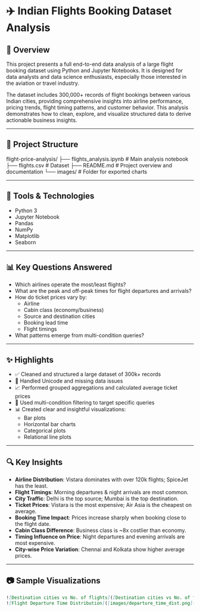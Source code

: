 # ✈️ Indian Flights Booking Dataset Analysis

## 🧠 Overview

This project presents a full end-to-end data analysis of a large flight booking dataset using Python and Jupyter Notebooks. It is designed for data analysts and data science enthusiasts, especially those interested in the aviation or travel industry.

The dataset includes 300,000+ records of flight bookings between various Indian cities, providing comprehensive insights into airline performance, pricing trends, flight timing patterns, and customer behavior. This analysis demonstrates how to clean, explore, and visualize structured data to derive actionable business insights.

---

## 📁 Project Structure
flight-price-analysis/
├── flights_analysis.ipynb         # Main analysis notebook
├── flights.csv                    # Dataset 
├── README.md                      # Project overview and documentation
└── images/                        # Folder for exported charts 


---

## 🔧 Tools & Technologies

- Python 3
- Jupyter Notebook
- Pandas
- NumPy
- Matplotlib
- Seaborn

---

## 📊 Key Questions Answered

- Which airlines operate the most/least flights?
- What are the peak and off-peak times for flight departures and arrivals?
- How do ticket prices vary by:
  - Airline
  - Cabin class (economy/business)
  - Source and destination cities
  - Booking lead time
  - Flight timings
- What patterns emerge from multi-condition queries?

---

## ✨ Highlights

- ✅ Cleaned and structured a large dataset of 300k+ records
- 🧹 Handled Unicode and missing data issues
- 📈 Performed grouped aggregations and calculated average ticket prices
- 🎯 Used multi-condition filtering to target specific queries
- 📊 Created clear and insightful visualizations:
  - Bar plots
  - Horizontal bar charts
  - Categorical plots
  - Relational line plots

---

## 🔍 Key Insights

- **Airline Distribution**: Vistara dominates with over 120k flights; SpiceJet has the least.
- **Flight Timings**: Morning departures & night arrivals are most common.
- **City Traffic**: Delhi is the top source; Mumbai is the top destination.
- **Ticket Prices**: Vistara is the most expensive; Air Asia is the cheapest on average.
- **Booking Time Impact**: Prices increase sharply when booking close to the flight date.
- **Cabin Class Difference**: Business class is ~8x costlier than economy.
- **Timing Influence on Price**: Night departures and evening arrivals are most expensive.
- **City-wise Price Variation**: Chennai and Kolkata show higher average prices.

---

## 📷 Sample Visualizations

```markdown
![Destination cities vs No. of flights]([Destination cities vs No. of flights.png](https://github.com/kmakgotlho/Indian-Flights-Booking-Dataset-Analysis/blob/af3812961e0004f7db78140202d24ecc0c681e67/Destination%20cities%20vs%20No.%20of%20flights.png))
![Flight Departure Time Distribution]([images/departure_time_dist.png](https://github.com/kmakgotlho/Indian-Flights-Booking-Dataset-Analysis/blob/main/Departure%20time%20vs%20price.png?raw=true))


